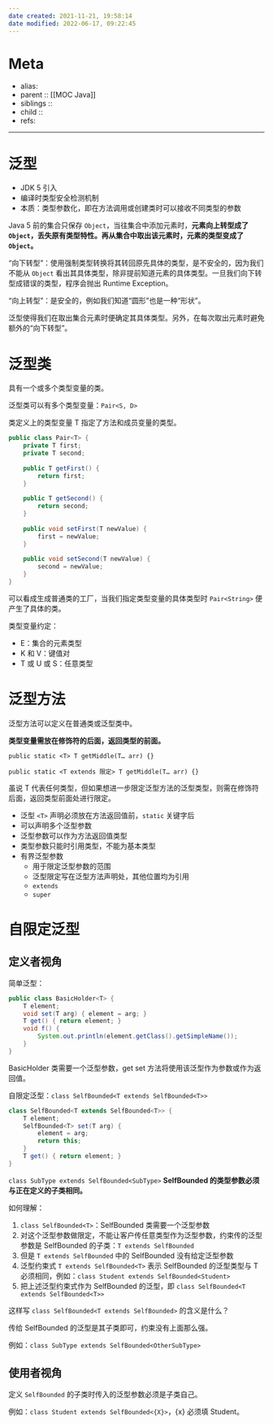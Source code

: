 ```yaml
---
date created: 2021-11-21, 19:58:14
date modified: 2022-06-17, 09:22:45
---
```


# Meta

- alias:
- parent :: [[MOC Java]]
- siblings ::
- child ::
- refs:

---

# 泛型

- JDK 5 引入
- 编译时类型安全检测机制
- 本质：类型参数化，即在方法调用或创建类时可以接收不同类型的参数

Java 5 前的集合只保存 `Object`，当往集合中添加元素时，**元素向上转型成了 `Object`，丢失原有类型特性。再从集合中取出该元素时，元素的类型变成了 `Object`。**

“向下转型”：使用强制类型转换将其转回原先具体的类型，是不安全的，因为我们不能从 `Object` 看出其具体类型，除非提前知道元素的具体类型。一旦我们向下转型成错误的类型，程序会抛出 Runtime Exception。

“向上转型”：是安全的，例如我们知道“圆形”也是一种“形状”。

泛型使得我们在取出集合元素时便确定其具体类型。另外，在每次取出元素时避免额外的“向下转型”。

# 泛型类

具有一个或多个类型变量的类。

泛型类可以有多个类型变量：`Pair<S, D>`

类定义上的类型变量 T 指定了方法和成员变量的类型。

```java
public class Pair<T> {
    private T first;
    private T second;
    
    public T getFirst() {
        return first;
    }
    
    public T getSecond() {
        return second;
    }
    
    public void setFirst(T newValue) {
        first = newValue;
    }
    
    public void setSecond(T newValue) {
        second = newValue;
    }
}
```

可以看成生成普通类的工厂，当我们指定类型变量的具体类型时 `Pair<String>` 便产生了具体的类。

类型变量约定：

- E：集合的元素类型
- K 和 V：键值对
- T 或 U 或 S：任意类型

# 泛型方法

泛型方法可以定义在普通类或泛型类中。

**类型变量需放在修饰符的后面，返回类型的前面。**

`public static <T> T getMiddle(T… arr) {}`

`public static <T extends 限定> T getMiddle(T… arr) {}`

虽说 T 代表任何类型，但如果想进一步限定泛型方法的泛型类型，则需在修饰符后面，返回类型前面处进行限定。

- 泛型 `<T>` 声明必须放在方法返回值前，`static` 关键字后
- 可以声明多个泛型参数
- 泛型参数可以作为方法返回值类型
- 类型参数只能时引用类型，不能为基本类型
- 有界泛型参数
    - 用于限定泛型参数的范围
    - 泛型限定写在泛型方法声明处，其他位置均为引用
    - `extends`
    - `super`

# 自限定泛型

## 定义者视角

简单泛型：

```java
public class BasicHolder<T> {
    T element;
    void set(T arg) { element = arg; }
    T get() { return element; }
    void f() {
        System.out.println(element.getClass().getSimpleName());
    }
}
```

BasicHolder 类需要一个泛型参数，get set 方法将使用该泛型作为参数或作为返回值。

自限定泛型：`class SelfBounded<T extends SelfBounded<T>>`

```java
class SelfBounded<T extends SelfBounded<T>> {
    T element;
    SelfBounded<T> set(T arg) {
        element = arg;
        return this;
    }
    T get() { return element; }
}
```

`class SubType extends SelfBounded<SubType>` **SelfBounded 的类型参数必须与正在定义的子类相同。**

如何理解：

1. `class SelfBounded<T>`：SelfBounded 类需要一个泛型参数
2. 对这个泛型参数做限定，不能让客户传任意类型作为泛型参数，约束传的泛型参数是 SelfBounded 的子类：`T extends SelfBounded`
3. 但是 `T extends SelfBounded` 中的 SelfBounded 没有给定泛型参数
4. 泛型约束式 `T extends SelfBounded<T>` 表示 SelfBounded 的泛型类型与 T 必须相同，例如：`class Student extends SelfBounded<Student>`
5. 把上述泛型约束式作为 SelfBounded 的泛型，即 `class SelfBounded<T extends SelfBounded<T>>`

这样写 `class SelfBounded<T extends SelfBounded>` 的含义是什么？

传给 SelfBounded 的泛型是其子类即可，约束没有上面那么强。

例如：`class SubType extends SelfBounded<OtherSubType>`

## 使用者视角

定义 `SelfBounded` 的子类时传入的泛型参数必须是子类自己。

例如：`class Student extends SelfBounded<{X}>`，{x} 必须填 Student。
